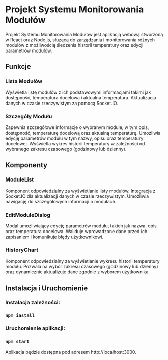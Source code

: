 # Projekt Systemu Monitorowania Modułów

Projekt Systemu Monitorowania Modułów jest aplikacją webową stworzoną w React oraz Node.js, służącą do zarządzania i monitorowania różnych modułów z możliwością śledzenia historii temperatury oraz edycji parametrów modułów.

## Funkcje

### Lista Modułów

Wyświetla listę modułów z ich podstawowymi informacjami takimi jak dostępność, temperatura docelowa i aktualna temperatura.
Aktualizacja danych w czasie rzeczywistym za pomocą Socket.IO.

### Szczegóły Modułu

Zapewnia szczegółowe informacje o wybranym module, w tym opis, dostępność, temperaturę docelową oraz aktualną temperaturę.
Umożliwia edycję parametrów modułu w tym nazwy, opisu oraz temperatury docelowej.
Wyświetla wykres historii temperatury w zależności od wybranego zakresu czasowego (godzinowy lub dzienny).

## Komponenty

### ModuleList

Komponent odpowiedzialny za wyświetlanie listy modułów.
Integracja z Socket.IO dla aktualizacji danych w czasie rzeczywistym.
Umożliwia nawigację do szczegółowych informacji o modułach.

### EditModuleDialog

Modal umożliwiający edycję parametrów modułu, takich jak nazwa, opis oraz temperatura docelowa.
Waliduje wprowadzone dane przed ich zapisaniem i komunikuje błędy użytkownikowi.

### HistoryChart

Komponent odpowiedzialny za wyświetlanie wykresu historii temperatury modułu.
Pozwala na wybór zakresu czasowego (godzinowy lub dzienny) oraz dynamicznie aktualizuje dane zgodnie z wyborem użytkownika.

## Instalacja i Uruchomienie

### Instalacja zależności:

### `npm install` 

### Uruchomienie aplikacji:

### `npm start` 

Aplikacja będzie dostępna pod adresem http://localhost:3000.
